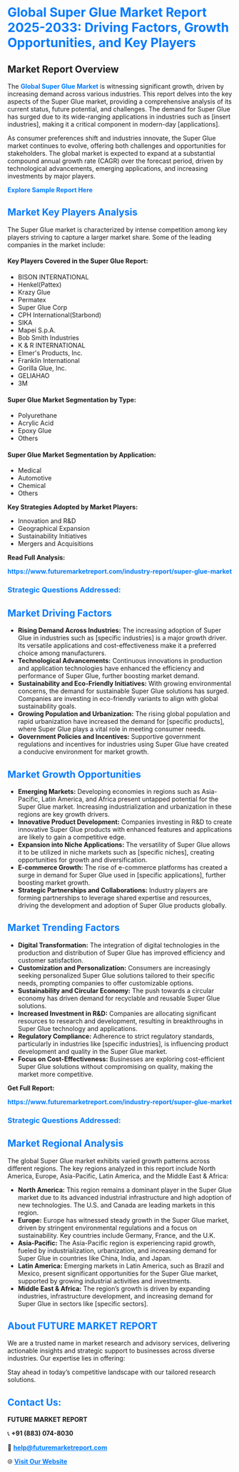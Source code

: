 <h1 style="color: #007BFF;">Global Super Glue Market Report 2025-2033: Driving Factors, Growth Opportunities, and Key Players</h1>

<section id="overview">
<h2>Market Report Overview</h2>
<p>The <a href="https://www.futuremarketreport.com/industry-report/super-glue-market" style="color: #007BFF; text-decoration: none;"><strong>Global Super Glue Market</strong></a> is witnessing significant growth, driven by increasing demand across various industries. This report delves into the key aspects of the Super Glue market, providing a comprehensive analysis of its current status, future potential, and challenges. The demand for Super Glue has surged due to its wide-ranging applications in industries such as [insert industries], making it a critical component in modern-day [applications].</p>
<p>As consumer preferences shift and industries innovate, the Super Glue market continues to evolve, offering both challenges and opportunities for stakeholders. The global market is expected to expand at a substantial compound annual growth rate (CAGR) over the forecast period, driven by technological advancements, emerging applications, and increasing investments by major players.</p>
</section>

<section id="overview">
<p><a href="https://www.futuremarketreport.com/request-sample/reportId=53005" style="color: #007BFF; text-decoration: none;"><strong>Explore Sample Report Here</strong></a></p>
</section>

<section id="key-players">
<h2 style="color: #007BFF;">Market Key Players Analysis</h2>
<p>The Super Glue market is characterized by intense competition among key players striving to capture a larger market share. Some of the leading companies in the market include:</p>
<h4>Key Players Covered in the Super Glue Report:</h4>
<ul><li>BISON INTERNATIONAL</li><li>Henkel(Pattex)</li><li>Krazy Glue</li><li>Permatex</li><li>Super Glue Corp</li><li>CPH International(Starbond)</li><li>SIKA</li><li>Mapei S.p.A.</li><li>Bob Smith Industries</li><li>K &amp; R INTERNATIONAL</li><li>Elmer&#039;s Products, Inc.</li><li>Franklin International</li><li>Gorilla Glue, Inc.</li><li>GELIAHAO</li><li>3M</li></ul>
<h4>Super Glue Market Segmentation by Type:</h4>
<ul><li>Polyurethane</li><li>Acrylic Acid</li><li>Epoxy Glue</li><li>Others</li></ul>

<h4>Super Glue Market Segmentation by Application:</h4>
<ul><li>Medical</li><li>Automotive</li><li>Chemical</li><li>Others</li></ul>
<p><strong>Key Strategies Adopted by Market Players:</strong></p>
<ul>
<li>Innovation and R&D</li>
<li>Geographical Expansion</li>
<li>Sustainability Initiatives</li>
<li>Mergers and Acquisitions</li>
</ul>
</section>

<section>
<p><strong>Read Full Analysis: </strong></p><a href="https://www.futuremarketreport.com/industry-report/super-glue-market" style="color: #007BFF; text-decoration: none;"><strong>https://www.futuremarketreport.com/industry-report/super-glue-market</strong></a>
<h3 style="color: #007BFF;">Strategic Questions Addressed:</h3>
</section>

<section id="driving-factors">
<h2 style="color: #007BFF;">Market Driving Factors</h2>
<ul>
<li><strong>Rising Demand Across Industries:</strong> The increasing adoption of Super Glue in industries such as [specific industries] is a major growth driver. Its versatile applications and cost-effectiveness make it a preferred choice among manufacturers.</li>
<li><strong>Technological Advancements:</strong> Continuous innovations in production and application technologies have enhanced the efficiency and performance of Super Glue, further boosting market demand.</li>
<li><strong>Sustainability and Eco-Friendly Initiatives:</strong> With growing environmental concerns, the demand for sustainable Super Glue solutions has surged. Companies are investing in eco-friendly variants to align with global sustainability goals.</li>
<li><strong>Growing Population and Urbanization:</strong> The rising global population and rapid urbanization have increased the demand for [specific products], where Super Glue plays a vital role in meeting consumer needs.</li>
<li><strong>Government Policies and Incentives:</strong> Supportive government regulations and incentives for industries using Super Glue have created a conducive environment for market growth.</li>
</ul>
</section>

<section id="growth-opportunities">
<h2 style="color: #007BFF;">Market Growth Opportunities</h2>
<ul>
<li><strong>Emerging Markets:</strong> Developing economies in regions such as Asia-Pacific, Latin America, and Africa present untapped potential for the Super Glue market. Increasing industrialization and urbanization in these regions are key growth drivers.</li>
<li><strong>Innovative Product Development:</strong> Companies investing in R&D to create innovative Super Glue products with enhanced features and applications are likely to gain a competitive edge.</li>
<li><strong>Expansion into Niche Applications:</strong> The versatility of Super Glue allows it to be utilized in niche markets such as [specific niches], creating opportunities for growth and diversification.</li>
<li><strong>E-commerce Growth:</strong> The rise of e-commerce platforms has created a surge in demand for Super Glue used in [specific applications], further boosting market growth.</li>
<li><strong>Strategic Partnerships and Collaborations:</strong> Industry players are forming partnerships to leverage shared expertise and resources, driving the development and adoption of Super Glue products globally.</li>
</ul>
</section>

<section id="trending-factors">
<h2 style="color: #007BFF;">Market Trending Factors</h2>
<ul>
<li><strong>Digital Transformation:</strong> The integration of digital technologies in the production and distribution of Super Glue has improved efficiency and customer satisfaction.</li>
<li><strong>Customization and Personalization:</strong> Consumers are increasingly seeking personalized Super Glue solutions tailored to their specific needs, prompting companies to offer customizable options.</li>
<li><strong>Sustainability and Circular Economy:</strong> The push towards a circular economy has driven demand for recyclable and reusable Super Glue solutions.</li>
<li><strong>Increased Investment in R&D:</strong> Companies are allocating significant resources to research and development, resulting in breakthroughs in Super Glue technology and applications.</li>
<li><strong>Regulatory Compliance:</strong> Adherence to strict regulatory standards, particularly in industries like [specific industries], is influencing product development and quality in the Super Glue market.</li>
<li><strong>Focus on Cost-Effectiveness:</strong> Businesses are exploring cost-efficient Super Glue solutions without compromising on quality, making the market more competitive.</li>
</ul>
</section>

<section>
<p><strong>Get Full Report: </strong></p><a href="https://www.futuremarketreport.com/industry-report/super-glue-market" style="color: #007BFF; text-decoration: none;"><strong>https://www.futuremarketreport.com/industry-report/super-glue-market</strong></a>
<h3 style="color: #007BFF;">Strategic Questions Addressed:</h3>
</section>


<section id="regional-analysis">
<h2 style="color: #007BFF;">Market Regional Analysis</h2>
<p>The global Super Glue market exhibits varied growth patterns across different regions. The key regions analyzed in this report include North America, Europe, Asia-Pacific, Latin America, and the Middle East & Africa:</p>
<ul>
<li><strong>North America:</strong> This region remains a dominant player in the Super Glue market due to its advanced industrial infrastructure and high adoption of new technologies. The U.S. and Canada are leading markets in this region.</li>
<li><strong>Europe:</strong> Europe has witnessed steady growth in the Super Glue market, driven by stringent environmental regulations and a focus on sustainability. Key countries include Germany, France, and the U.K.</li>
<li><strong>Asia-Pacific:</strong> The Asia-Pacific region is experiencing rapid growth, fueled by industrialization, urbanization, and increasing demand for Super Glue in countries like China, India, and Japan.</li>
<li><strong>Latin America:</strong> Emerging markets in Latin America, such as Brazil and Mexico, present significant opportunities for the Super Glue market, supported by growing industrial activities and investments.</li>
<li><strong>Middle East & Africa:</strong> The region’s growth is driven by expanding industries, infrastructure development, and increasing demand for Super Glue in sectors like [specific sectors].</li>
</ul>
</section>

<footer>
<h2 style="color: #007BFF;">About FUTURE MARKET REPORT</h2>
<p>We are a trusted name in market research and advisory services, delivering actionable insights and strategic support to businesses across diverse industries. Our expertise lies in offering:</p>

<p>Stay ahead in today’s competitive landscape with our tailored research solutions.</p>

<h2 style="color: #007BFF;">Contact Us:</h2>
<p><strong>FUTURE MARKET REPORT</strong></p>
<p>📞 <strong>+91 (883) 074-8030</strong></p>
<p>📧 <strong><a href="mailto:help@futuremarketreport.com" style="color: #007BFF;">help@futuremarketreport.com</a></strong></p>
<p>🌐 <strong><a href="https://www.futuremarketreport.com/" style="color: #007BFF;">Visit Our Website</a></strong></p>
</footer>